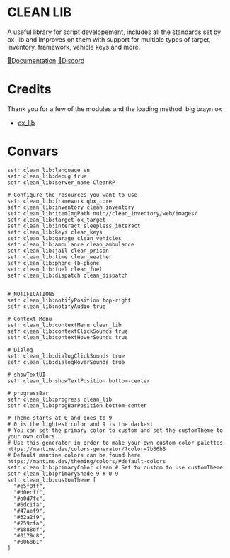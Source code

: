
# CLEAN LIB
A useful library for script developement, includes all the standards set by ox_lib and improves on them with support for multiple types of target, inventory, framework, vehicle keys and more. 

[📖Documentation](https://docs.dirkscripts.com/resources/clean-lib)
[🦜Discord](discord.gg/dirkscripts)
# Credits 
Thank you for a few of the modules and the loading method. big brayn ox
  - [ox_lib](https://github.com/overextended/ox_lib)
# Convars
```properties
setr clean_lib:language en
setr clean_lib:debug true
setr clean_lib:server_name CleanRP

# Configure the resources you want to use
setr clean_lib:framework qbx_core
setr clean_lib:inventory clean_inventory
setr clean_lib:itemImgPath nui://clean_inventory/web/images/
setr clean_lib:target ox_target
setr clean_lib:interact sleepless_interact
setr clean_lib:keys clean_keys
setr clean_lib:garage clean_vehicles
setr clean_lib:ambulance clean_ambulance
setr clean_lib:jail clean_prison
setr clean_lib:time clean_weather
setr clean_lib:phone lb-phone
setr clean_lib:fuel clean_fuel
setr clean_lib:dispatch clean_dispatch


# NOTIFICATIONS
setr clean_lib:notifyPosition top-right
setr clean_lib:notifyAudio true

# Context Menu 
setr clean_lib:contextMenu clean_lib
setr clean_lib:contextClickSounds true
setr clean_lib:contextHoverSounds true

# Dialog
setr clean_lib:dialogClickSounds true
setr clean_lib:dialogHoverSounds true

# showTextUI 
setr clean_lib:showTextPosition bottom-center

# progressBar 
setr clean_lib:progress clean_lib
setr clean_lib:progBarPosition bottom-center

# Theme starts at 0 and goes to 9
# 0 is the lightest color and 9 is the darkest
# You can set the primary color to custom and set the customTheme to your own colors
# Use this generator in order to make your own custom color palettes https://mantine.dev/colors-generator/?color=7b36b5 
# Default mantine colors can be found here https://mantine.dev/theming/colors/#default-colors
setr clean_lib:primaryColor clean # Set to custom to use customTheme
setr clean_lib:primaryShade 9 # 0-9
setr clean_lib:customTheme [
  "#e5f8ff",
  "#d0ecff",
  "#a0d7fc",
  "#6dc1fa",
  "#47aef9",
  "#32a2f9",
  "#259cfa",
  "#1888df",
  "#0179c8",
  "#0068b1"
]



```
